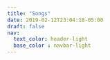 ```yaml
---
title: "Songs"
date: 2019-02-12T23:04:18-05:00
draft: false
nav:
  text_color: header-light
  base_color : navbar-light
---
```


